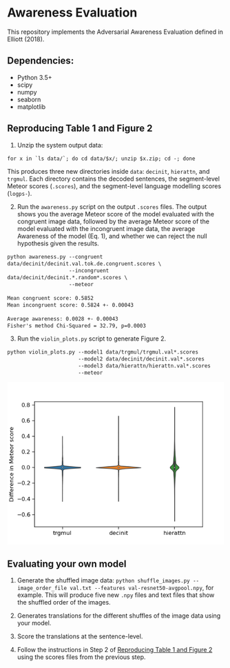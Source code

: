 # Awareness Evaluation

This repository implements the Adversarial Awareness Evaluation defined in Elliott (2018). 

## Dependencies:

* Python 3.5+
* scipy
* numpy
* seaborn
* matplotlib

## Reproducing Table 1 and Figure 2

1. Unzip the system output data: 

```
for x in `ls data/`; do cd data/$x/; unzip $x.zip; cd -; done
```

This produces three new directories inside `data`: `decinit`, `hierattn`, and `trgmul`. Each directory contains the decoded sentences, the segment-level Meteor scores (`.scores`), and the segment-level language modelling scores (`logps-`).

2. Run the `awareness.py` script on the output `.scores` files. The output shows you the average Meteor score of the model evaluated with the congruent image data, followed by the average Meteor score of the model evaluated with the incongruent image data, the average Awareness of the model (Eq. 1), and whether we can reject the null hypothesis given the results.

```
python awareness.py --congruent data/decinit/decinit.val.tok.de.congruent.scores \
                    --incongruent data/decinit/decinit.*.random*.scores \
                    --meteor

Mean congruent score: 0.5852
Mean incongruent score: 0.5824 +- 0.00043

Average awareness: 0.0028 +- 0.00043
Fisher's method Chi-Squared = 32.79, p=0.0003
```

3. Run the `violin_plots.py` script to generate Figure 2.

```
python violin_plots.py --model1 data/trgmul/trgmul.val*.scores 
                       --model2 data/decinit/decinit.val*.scores 
                       --model3 data/hierattn/hierattn.val*.scores 
                       --meteor
```

![Figure 2 from the paper](violin_plots.png)

## Evaluating your own model

1. Generate the shuffled image data: `python shuffle_images.py --image_order_file val.txt --features val-resnet50-avgpool.npy`, for example. This will produce five new `.npy` files and text files that show the shuffled order of the images.

2. Generates translations for the different shuffles of the image data using your model.

3. Score the translations at the sentence-level.

4. Follow the instructions in Step 2 of [Reproducing Table 1 and Figure 2](#reproducing-table-1-and-figure-2) using the scores files from the previous step.
